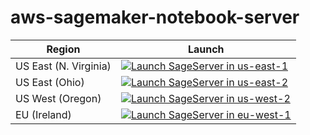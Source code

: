 # aws-sagemaker-notebook-server

Region| Launch
------|-----
US East (N. Virginia) | [![Launch SageServer in us-east-1](http://docs.aws.amazon.com/AWSCloudFormation/latest/UserGuide/images/cloudformation-launch-stack-button.png)](https://console.aws.amazon.com/cloudformation/home?region=us-east-1#/stacks/new?stackName=SageServer&templateURL=https://s3.amazonaws.com/sageserver-web-assets/templates/master.json)
US East (Ohio) | [![Launch SageServer in us-east-2](http://docs.aws.amazon.com/AWSCloudFormation/latest/UserGuide/images/cloudformation-launch-stack-button.png)](https://console.aws.amazon.com/cloudformation/home?region=us-east-2#/stacks/new?stackName=SageServer&templateURL=hhttps://s3.amazonaws.com/sageserver-web-assets/templates/master.json)
US West (Oregon) | [![Launch SageServer in us-west-2](http://docs.aws.amazon.com/AWSCloudFormation/latest/UserGuide/images/cloudformation-launch-stack-button.png)](https://console.aws.amazon.com/cloudformation/home?region=us-west-2#/stacks/new?stackName=SageServer&templateURL=https://s3.amazonaws.com/sageserver-web-assets/templates/master.json)
EU (Ireland) | [![Launch SageServer in eu-west-1](http://docs.aws.amazon.com/AWSCloudFormation/latest/UserGuide/images/cloudformation-launch-stack-button.png)](https://console.aws.amazon.com/cloudformation/home?region=eu-west-1#/stacks/new?stackName=SageServer&templateURL=https://s3.amazonaws.com/sageserver-web-assets/templates/master.json)